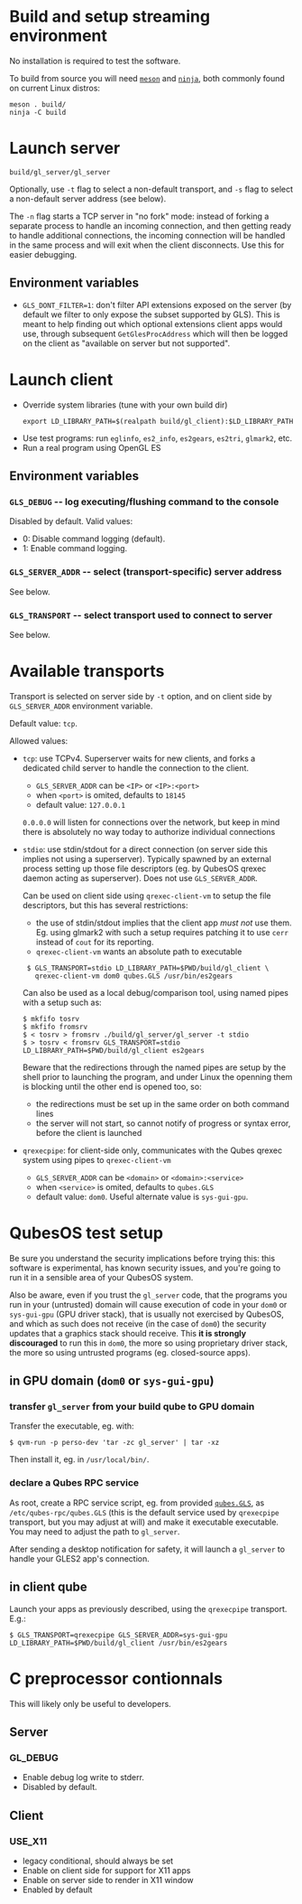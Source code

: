 # Build and setup streaming environment

No installation is required to test the software.

To build from source you will need [`meson`](https://mesonbuild.com/)
and [`ninja`](https://ninja-build.org/), both commonly found on
current Linux distros:

```
meson . build/
ninja -C build
```

# Launch server

```
build/gl_server/gl_server
```

Optionally, use `-t` flag to select a non-default transport, and `-s`
flag to select a non-default server address (see below).

The `-n` flag starts a TCP server in "no fork" mode: instead of
forking a separate process to handle an incoming connection, and then
getting ready to handle additional connections, the incoming
connection will be handled in the same process and will exit when the
client disconnects.  Use this for easier debugging.

## Environment variables

- `GLS_DONT_FILTER=1`: don't filter API extensions exposed on the
  server (by default we filter to only expose the subset supported by
  GLS).  This is meant to help finding out which optional extensions
  client apps would use, through subsequent `GetGlesProcAddress` which
  will then be logged on the client as "available on server but not
  supported".

# Launch client

- Override system libraries (tune with your own build dir)
  ```
  export LD_LIBRARY_PATH=$(realpath build/gl_client):$LD_LIBRARY_PATH
  ```
- Use test programs: run `eglinfo`, `es2_info`, `es2gears`, `es2tri`, `glmark2`, etc.
- Run a real program using OpenGL ES

## Environment variables

### `GLS_DEBUG` -- log executing/flushing command to the console

Disabled by default.  Valid values:
- 0: Disable command logging (default).
- 1: Enable command logging.

### `GLS_SERVER_ADDR` -- select (transport-specific) server address
See below.

### `GLS_TRANSPORT` -- select transport used to connect to server
See below.

# Available transports

Transport is selected on server side by `-t` option, and on client
side by `GLS_SERVER_ADDR` environment variable.

Default value: `tcp`.

Allowed values:

- `tcp`: use TCPv4.  Superserver waits for new clients, and forks a
  dedicated child server to handle the connection to the client.
  - `GLS_SERVER_ADDR` can be `<IP>` or `<IP>:<port>`
  - when `<port>` is omited, defaults to `18145`
  - default value: `127.0.0.1`

  `0.0.0.0` will listen for connections over the network, but keep
  in mind there is absolutely no way today to authorize individual
  connections

- `stdio`: use stdin/stdout for a direct connection (on server side
  this implies not using a superserver).  Typically spawned by an
  external process setting up those file descriptors (eg. by QubesOS
  qrexec daemon acting as superserver).  Does not use
  `GLS_SERVER_ADDR`.

  Can be used on client side using `qrexec-client-vm` to setup the
  file descriptors, but this has several restrictions:

  - the use of stdin/stdout implies that the client app _must not_ use
    them.  Eg. using glmark2 with such a setup requires patching it to
    use `cerr` instead of `cout` for its reporting.
  - `qrexec-client-vm` wants an absolute path to executable

  ```
   $ GLS_TRANSPORT=stdio LD_LIBRARY_PATH=$PWD/build/gl_client \
     qrexec-client-vm dom0 qubes.GLS /usr/bin/es2gears
  ```

  Can also be used as a local debug/comparison tool, using named pipes
  with a setup such as:

  ```
  $ mkfifo tosrv
  $ mkfifo fromsrv
  $ < tosrv > fromsrv ./build/gl_server/gl_server -t stdio
  $ > tosrv < fromsrv GLS_TRANSPORT=stdio LD_LIBRARY_PATH=$PWD/build/gl_client es2gears
  ```

  Beware that the redirections through the named pipes are setup by
  the shell prior to launching the program, and under Linux the
  openning them is blocking until the other end is opened too, so:
  - the redirections must be set up in the same order on both command
    lines
  - the server will not start, so cannot notify of progress or syntax
    error, before the client is launched

- `qrexecpipe`: for client-side only, communicates with the Qubes
  qrexec system using pipes to `qrexec-client-vm`
  - `GLS_SERVER_ADDR` can be `<domain>` or `<domain>:<service>`
  - when `<service>` is omited, defaults to `qubes.GLS`
  - default value: `dom0`.  Useful alternate value is `sys-gui-gpu`.


# QubesOS test setup

Be sure you understand the security implications before trying this:
this software is experimental, has known security issues, and you're
going to run it in a sensible area of your QubesOS system.

Also be aware, even if you trust the `gl_server` code, that the
programs you run in your (untrusted) domain will cause execution of
code in your `dom0` or `sys-gui-gpu` (GPU driver stack), that is
usually not exercised by QubesOS, and which as such does not receive
(in the case of `dom0`) the security updates that a graphics stack
should receive.  This **it is strongly discouraged** to run this in
`dom0`, the more so using proprietary driver stack, the more so using
untrusted programs (eg. closed-source apps).


## in GPU domain (`dom0` or `sys-gui-gpu`)

### transfer `gl_server` from your build qube to GPU domain

Transfer the executable, eg. with:

```
$ qvm-run -p perso-dev 'tar -zc gl_server' | tar -xz
```

Then install it, eg. in `/usr/local/bin/`.

### declare a Qubes RPC service

As root, create a RPC service script, eg. from provided
[`qubes.GLS`](../qubes-os/qubes.GLS), as `/etc/qubes-rpc/qubes.GLS` (this
is the default service used by `qrexecpipe` transport, but you may
adjust at will) and make it executable executable.  You may need to
adjust the path to `gl_server`.

After sending a desktop notification for safety, it will launch a
`gl_server` to handle your GLES2 app's connection.

## in client qube

Launch your apps as previously described, using the `qrexecpipe`
transport.  E.g.:

```
$ GLS_TRANSPORT=qrexecpipe GLS_SERVER_ADDR=sys-gui-gpu LD_LIBRARY_PATH=$PWD/build/gl_client /usr/bin/es2gears
```


# C preprocessor contionnals

This will likely only be useful to developers.

## Server
### GL_DEBUG
- Enable debug log write to stderr.
- Disabled by default.

## Client
### USE_X11
- legacy conditional, should always be set
- Enable on client side for support for X11 apps
- Enable on server side to render in X11 window
- Enabled by default
